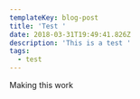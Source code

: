```yaml
---
templateKey: blog-post
title: 'Test '
date: 2018-03-31T19:49:41.826Z
description: 'This is a test '
tags:
  - test
---
```

Making this work
